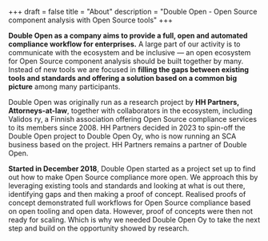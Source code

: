 +++
draft = false
title = "About"
description = "Double Open - Open Source component analysis with Open Source tools"
+++

**Double Open as a company aims to provide a full, open and automated compliance workflow for enterprises.** A large part of our activity is to communicate with the ecosystem and be inclusive — an open ecosystem for Open Source component analysis should be built together by many. Instead of new tools we are focused in **filling the gaps between existing tools and standards and offering a solution based on a common big picture** among many participants.

Double Open was originally run as a research project by **HH Partners, Attorneys-at-law**, together with collaborators in the ecosystem, including Validos ry, a Finnish association offering Open Source compliance services to its members since 2008. HH Partners decided in 2023 to spin-off the Double Open project to Double Open Oy, who is now running an SCA business based on the project. HH Partners remains a partner of Double Open.

**Started in December 2018**, Double Open started as a project set up to find out how to make Open Source compliance more open. We approach this by leveraging existing tools and standards and looking at what is out there, identifying gaps and then making a proof of concept. Realised proofs of concept demonstrated full workflows for Open Source compliance based on open tooling and open data. However, proof of concepts were then not ready for scaling. Which is why we needed Double Open Oy to take the next step and build on the opportunity showed by research.